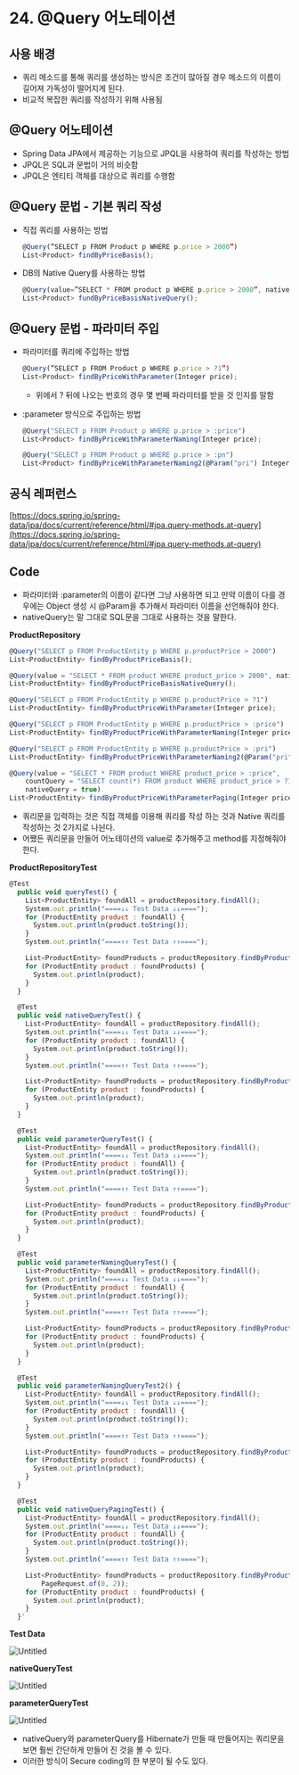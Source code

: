 # 24. @Query 어노테이션

## 사용 배경

- 쿼리 메소드를 통해 쿼리를 생성하는 방식은 조건이 많아질 경우 메소드의 이름이 길어져 가독성이 떨어지게 된다.
- 비교적 복잡한 쿼리를 작성하기 위해 사용됨

## @Query 어노테이션

- Spring Data JPA에서 제공하는 기능으로 JPQL을 사용하여 쿼리를 작성하는 방법
- JPQL은 SQL과 문법이 거의 비슷함
- JPQL은 엔티티 객체를 대상으로 쿼리를 수행함

## @Query 문법 - 기본 쿼리 작성

- 직접 쿼리를 사용하는 방법
    
    ```jsx
    @Query(”SELECT p FROM Product p WHERE p.price > 2000”)
    List<Product> findByPriceBasis();
    ```
    
- DB의 Native Query를 사용하는 방법
    
    ```jsx
    @Query(value=”SELECT * FROM product p WHERE p.price > 2000”, nativeQuery = true)
    List<Product> fundByPriceBasisNativeQuery();
    ```
    

## @Query 문법 - 파라미터 주입

- 파라미터를 쿼리에 주입하는 방법
    
    ```jsx
    @Query(”SELECT p FROM Product p WHERE p.price > ?1”)
    List<Product> findByPriceWithParameter(Integer price);
    ```
    
    - 위에서 ? 뒤에 나오는 번호의 경우 몇 번째 파라미터를 받을 것 인지를 말함
- :parameter 방식으로 주입하는 방법
    
    ```jsx
    @Query("SELECT p FROM Product p WHERE p.price > :price")
    List<Product> findByPriceWithParameterNaming(Integer price);
    
    @Query("SELECT p FROM Product p WHERE p.price > :pn")
    List<Product> findByPriceWithParameterNaming2(@Param("pri") Integer price);
    ```
    

## 공식 레퍼런스

[https://docs.spring.io/spring-data/jpa/docs/current/reference/html/#jpa.query-methods.at-query](https://docs.spring.io/spring-data/jpa/docs/current/reference/html/#jpa.query-methods.at-query)

## Code

- 파라미터와 :parameter의 이름이 같다면 그냥 사용하면 되고 만약 이름이 다를 경우에는 Object 생성 시 @Param을 추가해서 파라미터 이름을 선언해줘야 한다.
- nativeQuery는 말 그대로 SQL문을 그대로 사용하는 것을 말한다.

**ProductRepository**

```jsx
@Query("SELECT p FROM ProductEntity p WHERE p.productPrice > 2000")
List<ProductEntity> findByProductPriceBasis();

@Query(value = "SELECT * FROM product WHERE product_price > 2000", nativeQuery = true)
List<ProductEntity> findByProductPriceBasisNativeQuery();

@Query("SELECT p FROM ProductEntity p WHERE p.productPrice > ?1")
List<ProductEntity> findByProductPriceWithParameter(Integer price);

@Query("SELECT p FROM ProductEntity p WHERE p.productPrice > :price")
List<ProductEntity> findByProductPriceWithParameterNaming(Integer price);

@Query("SELECT p FROM ProductEntity p WHERE p.productPrice > :pri")
List<ProductEntity> findByProductPriceWithParameterNaming2(@Param("pri") Integer price);

@Query(value = "SELECT * FROM product WHERE product_price > :price",
    countQuery = "SELECT count(*) FROM product WHERE product_price > ?1",
    nativeQuery = true)
List<ProductEntity> findByProductPriceWithParameterPaging(Integer price, Pageable pageable);
```

- 쿼리문을 입력하는 것은 직접 객체를 이용해 쿼리를 작성 하는 것과 Native 쿼리를 작성하는 것 2가지로 나뉜다.
- 어쨌든 쿼리문을 만들어 어노테이션의 value로 추가해주고 method를 지정해줘야 한다.

**ProductRepositoryTest**

```jsx
@Test
  public void queryTest() {
    List<ProductEntity> foundAll = productRepository.findAll();
    System.out.println("====↓↓ Test Data ↓↓====");
    for (ProductEntity product : foundAll) {
      System.out.println(product.toString());
    }
    System.out.println("====↑↑ Test Data ↑↑====");

    List<ProductEntity> foundProducts = productRepository.findByProductPriceBasis();
    for (ProductEntity product : foundProducts) {
      System.out.println(product);
    }
  }

  @Test
  public void nativeQueryTest() {
    List<ProductEntity> foundAll = productRepository.findAll();
    System.out.println("====↓↓ Test Data ↓↓====");
    for (ProductEntity product : foundAll) {
      System.out.println(product.toString());
    }
    System.out.println("====↑↑ Test Data ↑↑====");

    List<ProductEntity> foundProducts = productRepository.findByProductPriceBasisNativeQuery();
    for (ProductEntity product : foundProducts) {
      System.out.println(product);
    }
  }

  @Test
  public void parameterQueryTest() {
    List<ProductEntity> foundAll = productRepository.findAll();
    System.out.println("====↓↓ Test Data ↓↓====");
    for (ProductEntity product : foundAll) {
      System.out.println(product.toString());
    }
    System.out.println("====↑↑ Test Data ↑↑====");

    List<ProductEntity> foundProducts = productRepository.findByProductPriceWithParameter(2000);
    for (ProductEntity product : foundProducts) {
      System.out.println(product);
    }
  }

  @Test
  public void parameterNamingQueryTest() {
    List<ProductEntity> foundAll = productRepository.findAll();
    System.out.println("====↓↓ Test Data ↓↓====");
    for (ProductEntity product : foundAll) {
      System.out.println(product.toString());
    }
    System.out.println("====↑↑ Test Data ↑↑====");

    List<ProductEntity> foundProducts = productRepository.findByProductPriceWithParameterNaming(2000);
    for (ProductEntity product : foundProducts) {
      System.out.println(product);
    }
  }

  @Test
  public void parameterNamingQueryTest2() {
    List<ProductEntity> foundAll = productRepository.findAll();
    System.out.println("====↓↓ Test Data ↓↓====");
    for (ProductEntity product : foundAll) {
      System.out.println(product.toString());
    }
    System.out.println("====↑↑ Test Data ↑↑====");

    List<ProductEntity> foundProducts = productRepository.findByProductPriceWithParameterNaming2(2000);
    for (ProductEntity product : foundProducts) {
      System.out.println(product);
    }
  }

  @Test
  public void nativeQueryPagingTest() {
    List<ProductEntity> foundAll = productRepository.findAll();
    System.out.println("====↓↓ Test Data ↓↓====");
    for (ProductEntity product : foundAll) {
      System.out.println(product.toString());
    }
    System.out.println("====↑↑ Test Data ↑↑====");

    List<ProductEntity> foundProducts = productRepository.findByProductPriceWithParameterPaging(2000,
        PageRequest.of(0, 2));
    for (ProductEntity product : foundProducts) {
      System.out.println(product);
    }
  }'
```

**Test Data**

![Untitled](24%20@Query%20%E1%84%8B%E1%85%A5%E1%84%82%E1%85%A9%E1%84%90%E1%85%A6%E1%84%8B%E1%85%B5%E1%84%89%E1%85%A7%E1%86%AB%204bf342dfe61e4691ae4ffe9837d1a2f3/Untitled.png)

**nativeQueryTest**

![Untitled](24%20@Query%20%E1%84%8B%E1%85%A5%E1%84%82%E1%85%A9%E1%84%90%E1%85%A6%E1%84%8B%E1%85%B5%E1%84%89%E1%85%A7%E1%86%AB%204bf342dfe61e4691ae4ffe9837d1a2f3/Untitled%201.png)

**parameterQueryTest**

![Untitled](24%20@Query%20%E1%84%8B%E1%85%A5%E1%84%82%E1%85%A9%E1%84%90%E1%85%A6%E1%84%8B%E1%85%B5%E1%84%89%E1%85%A7%E1%86%AB%204bf342dfe61e4691ae4ffe9837d1a2f3/Untitled%202.png)

- nativeQuery와 parameterQuery를 Hibernate가 만들 때 만들어지는 쿼리문을 보면 훨씬 간단하게 만들어 진 것을 볼 수 있다.
- 이러한 방식이 Secure coding의 한 부분이 될 수도 있다.